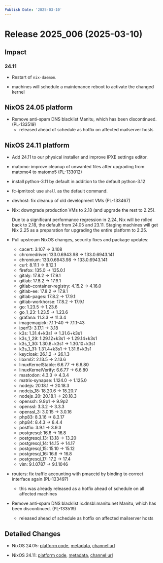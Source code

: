 ```yaml
---
Publish Date: '2025-03-10'
---
```



# Release 2025_006 (2025-03-10)

## Impact

### 24.11

- Restart of `nix-daemon`.

- machines will schedule a maintenance reboot to activate the changed kernel


## NixOS 24.05 platform

- Remove anti-spam DNS blacklist Manitu, which has been discontinued. (PL-133519)
  - released ahead of schedule as hotfix on affected mailserver hosts


## NixOS 24.11 platform

- Add 24.11 to our physical installer and improve IPXE settings editor.

- matomo: improve cleanup of unwanted files after upgrading from matomo4 to matomo5 (PL-133012)

- install python-3.11 by default in addition to the default python-3.12

- fc-ipmitool: use `shell` as the default command.

- devhost: fix cleanup of old development VMs (PL-133467)

- Nix: downgrade production VMs to 2.18 (and upgrade the rest to 2.25).

  Due to a significant performance regression in 2.24, Nix will be rolled back
  to 2.18, the default from 24.05 and 23.11. Staging machines will get Nix 2.25
  as a preparation for upgrading the entire platform to 2.25.

- Pull upstream NixOS changes, security fixes and package updates:
    - cacert: 3.107 -> 3.108
    - chromedriver: 133.0.6943.98 -> 133.0.6943.141
    - chromium: 133.0.6943.98 -> 133.0.6943.141
    - curl: 8.11.1 -> 8.12.1
    - firefox: 135.0 -> 135.0.1
    - gitaly: 17.8.2 -> 17.9.1
    - gitlab: 17.8.2 -> 17.9.1
    - gitlab-container-registry: 4.15.2 -> 4.16.0
    - gitlab-ee: 17.8.2 -> 17.9.1
    - gitlab-pages: 17.8.2 -> 17.9.1
    - gitlab-workhorse: 17.8.2 -> 17.9.1
    - go: 1.23.5 -> 1.23.6
    - go_1_23: 1.23.5 -> 1.23.6
    - grafana: 11.3.3 -> 11.3.4
    - imagemagick: 7.1.1-40 -> 7.1.1-43
    - iperf3: 3.17.1 -> 3.18
    - k3s: 1.31.4+k3s1 -> 1.31.6+k3s1
    - k3s_1_29: 1.29.12+k3s1 -> 1.29.14+k3s1
    - k3s_1_30: 1.30.8+k3s1 -> 1.30.10+k3s1
    - k3s_1_31: 1.31.4+k3s1 -> 1.31.6+k3s1
    - keycloak: 26.1.2 -> 26.1.3
    - libxml2: 2.13.5 -> 2.13.6
    - linuxKernelStable: 6.6.77 -> 6.6.80
    - linuxKernelVerify: 6.6.77 -> 6.6.80
    - mastodon: 4.3.3 -> 4.3.4
    - matrix-synapse: 1.124.0 -> 1.125.0
    - nodejs: 20.18.1 -> 20.18.3
    - nodejs_18: 18.20.6 -> 18.20.7
    - nodejs_20: 20.18.1 -> 20.18.3
    - openssh: 9.9p1 -> 9.9p2
    - openssl: 3.3.2 -> 3.3.3
    - openssl_3: 3.0.15 -> 3.0.16
    - php83: 8.3.16 -> 8.3.17
    - php84: 8.4.3 -> 8.4.4
    - postfix: 3.9.1 -> 3.9.3
    - postgresql: 16.6 -> 16.8
    - postgresql_13: 13.18 -> 13.20
    - postgresql_14: 14.15 -> 14.17
    - postgresql_15: 15.10 -> 15.12
    - postgresql_16: 16.6 -> 16.8
    - postgresql_17: 17.2 -> 17.4
    - vim: 9.1.0787 -> 9.1.1046

- routers: fix traffic accounting with pmacctd by binding to correct interface again (PL-133497)
  - this was already released as a hotfix ahead of schedule on all affected machines

- Remove anti-spam DNS blacklist ix.dnsbl.manitu.net Manitu, which has been discontinued. (PL-133519)
  - released ahead of schedule as hotfix on affected mailserver hosts


## Detailed Changes

- NixOS 24.05: [platform code](https://github.com/flyingcircusio/fc-nixos/compare/84e13e3c6749021490bd84d21a3056403fb52654...cf08a6dc0f000f300120b17ef20f55f274a6b792), [metadata](https://my.flyingcircus.io/releases/metadata/fc-24.05-production/2025_006), [channel url](https://hydra.flyingcircus.io/build/4385779/download/1/nixexprs.tar.xz)

- NixOS 24.11: [platform code](https://github.com/flyingcircusio/fc-nixos/compare/495e2039cb113261fa9db2d30a25203482cdb512...16e80127f6eb368e1113d4932e4fba7f6104dda6), [metadata](https://my.flyingcircus.io/releases/metadata/fc-24.11-production/2025_006), [channel url](https://hydra.flyingcircus.io/build/4385836/download/1/nixexprs.tar.xz)


